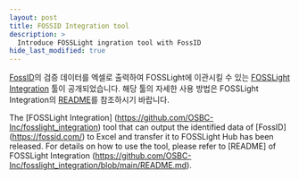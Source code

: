 ```yaml
---
layout: post
title: FOSSID Integration tool
description: >
  Introduce FOSSLight ingration tool with FossID
hide_last_modified: true
---
```


[FossID](https://fossid.com/)의 검증 데이터를 엑셀로 출력하여 FOSSLight에 이관시킬 수 있는 [FOSSLight Integration](https://github.com/OSBC-Inc/fosslight_integration) 툴이 공개되었습니다. 해당 툴의 자세한 사용 방법은 FOSSLight Integration의 [README](https://github.com/OSBC-Inc/fosslight_integration/blob/main/README.md)를 참조하시기 바랍니다.

The [FOSSLight Integration] (https://github.com/OSBC-Inc/fosslight_integration) tool that can output the identified data of [FossID] (https://fossid.com/) to Excel and transfer it to FOSSLight Hub has been released. For details on how to use the tool, please refer to [README] of FOSSLight Integration (https://github.com/OSBC-Inc/fosslight_integration/blob/main/README.md).